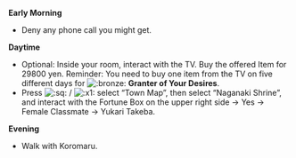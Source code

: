 **Early Morning**

- Deny any phone call you might get.

**Daytime**

- Optional: Inside your room, interact with the TV. Buy the offered Item for 29800 yen. Reminder: You need to buy one item from the TV on five different days for ![:bronze:](/assets/bronze.png) **Granter of Your Desires**.
- Press ![:sq:](/assets/square.png) / ![:x1:](/assets/x1.png) select “Town Map”, then select “Naganaki Shrine”, and interact with the Fortune Box on the upper right side -> Yes -> Female Classmate -> Yukari Takeba.

**Evening**

- Walk with Koromaru.
